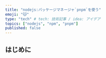 ```yaml
---
title: "nodejs:パッケージマネージャ`pnpm`を使う"
emoji: "😽"
type: "tech" # tech: 技術記事 / idea: アイデア
topics: ["nodejs", "npm", "pnpm"]
published: false
---
```


## はじめに
